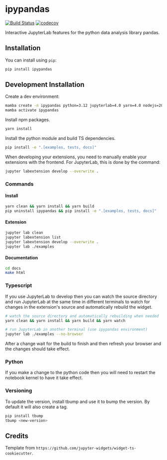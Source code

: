 
# ipypandas
[![Build Status](https://travis-ci.org/tensorware/ipypandas.svg?branch=master)](https://travis-ci.org/tensorware/ipypandas)
[![codecov](https://codecov.io/gh/tensorware/ipypandas/branch/master/graph/badge.svg)](https://codecov.io/gh/tensorware/ipypandas)

Interactive JupyterLab features for the python data analysis library pandas.

## Installation
You can install using `pip`:
```bash
pip install ipypandas
```

## Development Installation
Create a dev environment:
```bash
mamba create -n ipypandas python=3.12 jupyterlab=4.0 yarn=4.0 nodejs=20.5
mamba activate ipypandas
```

Install npm packages.
```bash
yarn install
```

Install the python module and build TS dependencies.
```bash
pip install -e ".[examples, tests, docs]"
```

When developing your extensions, you need to manually enable your extensions with the frontend. For JupyterLab, this is done by the command:
```bash
jupyter labextension develop --overwrite .
```

### Commands

#### Install
```bash
yarn clean && yarn install && yarn build
pip uninstall ipypandas && pip install -e ".[examples, tests, docs]"
```

#### Extension
```bash
jupyter lab clean
jupyter labextension list
jupyter labextension develop --overwrite .
jupyter lab ./examples
```

#### Documentation
```bash
cd docs
make html
```

### Typescript
If you use JupyterLab to develop then you can watch the source directory and run JupyterLab at the same time in different
terminals to watch for changes in the extension's source and automatically rebuild the widget.
```bash
# watch the source directory and automatically rebuilding when needed
yarn clean && yarn install && yarn build && yarn watch

# run JupyterLab in another terminal (use ipypandas environment)
jupyter lab ./examples --no-browser
```

After a change wait for the build to finish and then refresh your browser and the changes should take effect.

### Python
If you make a change to the python code then you will need to restart the notebook kernel to have it take effect.

### Versioning
To update the version, install tbump and use it to bump the version.
By default it will also create a tag.
```bash
pip install tbump
tbump <new-version>
```

## Credits
Template from `https://github.com/jupyter-widgets/widget-ts-cookiecutter`.
